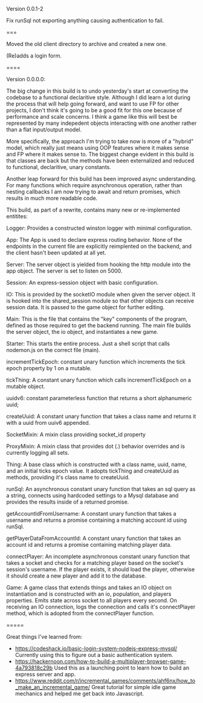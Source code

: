 Version 0.0.1-2

Fix runSql not exporting anything causing authentication to fail.

===

Moved the old client directory to archive and created a new one.

(Re)adds a login form.

====


Version 0.0.0.0:

The big change in this build is to undo yesterday's start at converting the codebase to a functional declaritive style. Although I did learn a lot during the process that will help going forward, and want to use FP for other projects, I don't think it's going to be a good fit for this one because of performance and scale concerns. I think a game like this will best be represented by many indepedent objects interacting with one another rather than a flat input/output model.

More specifically, the approach I'm trying to take now is more of a "hybrid" model, which really just means using OOP features where it makes sense and FP where it makes sense to. The biggest change evident in this build is that classes are back but the methods have been externalized and reduced to functional, declaritive, unary constants.

Another leap forward for this build has been improved async understanding. For many functions which require asynchronous operation, rather than nesting callbacks I am now trying to await and return promises, which results in much more readable code.

This build, as part of a rewrite, contains many new or re-implemented entitites:


Logger: Provides a constructed winston logger with minimal configuration.

App: The App is used to declare express routing behavior. None of the endpoints in the current file are explicitly reimplented on the backend, and the client hasn't been updated at all yet.

Server: The server object is yielded from hooking the http module into the app object. The server is set to listen on 5000.

Session: An express-session object with basic configuration.

IO: This is provided by the socketIO module when given the server object. It is hooked into the shared_session module so that other objects can receive session data. It is passed to the game object for further editing.

Main: This is the file that contains the "key" components of the program, defined as those required to get the backend running. The main file builds the server object, the io object, and instantiates a new game.

Starter: This starts the entire process. Just a shell script that calls nodemon.js on the correct file (main).

incrementTickEpoch: constant unary function which increments the tick epoch property by 1 on a mutable.

tickThing: A constant unary function which calls incrementTickEpoch on a mutable object.

uuidv6: constant parameterless function that returns a short alphanumeric uuid;

createUuid: A constant unary function that takes a class name and returns it with a uuid from uuiv6 appended.

SocketMixin: A mixin class providing socket_id property

ProxyMixin: A mixin class that provides dot (.) behavior overrides and is currently logging all sets.

Thing: A base class which is constructed with a class name, uuid, name, and an initial ticks epoch value. It adopts tickThing and createUuid as methods, providing it's class name to createUuid.

runSql: An asynchronous constant unary function that takes an sql query as a string, connects using hardcoded settings to a Mysql database and provides the results inside of a returned promise.

getAccountIdFromUsername: A constant unary function that takes a username and returns a promise containing a matching account id using runSql.

getPlayerDataFromAccountId: A constant unary function that takes an account id and returns a promise containing matching player data.

connectPlayer: An incomplete asynchronous constant unary function that takes a socket and checks for a matching player based on the socket's session's username. If the player exists, it should load the player, otherwise it should create a new player and add it to the database.

Game: A game class that extends things and takes an IO object on instantiation and is constructed with an io, population, and players properties. Emits state across socket to all players every second. On receiving an IO connection, logs the connection and calls it's connectPlayer method, which is adopted from the connectPlayer function.


=====


Great things I've learned from:
  - https://codeshack.io/basic-login-system-nodejs-express-mysql/
    Currently using this to figure out a basic authentication system.
  - https://hackernoon.com/how-to-build-a-multiplayer-browser-game-4a793818c29b
    Used this as a launching point to learn how to build an express server and app.
  - https://www.reddit.com/r/incremental_games/comments/ahf6nx/how_to_make_an_incremental_game/
    Great tutorial for simple idle game mechanics and helped me get back into Javascript.
